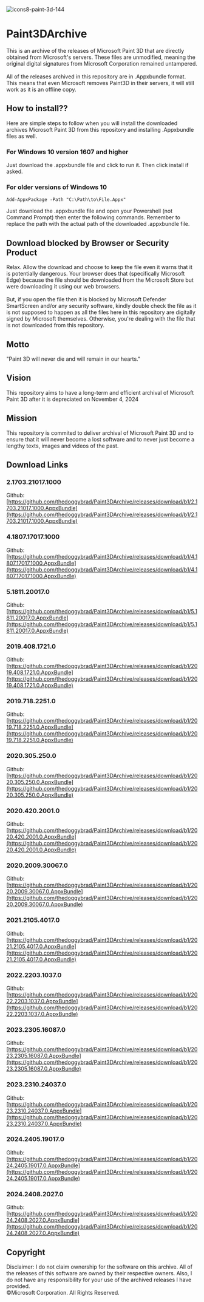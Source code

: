 ![icons8-paint-3d-144](https://github.com/user-attachments/assets/c84a0259-a6ca-4b4f-9f39-b7530382b478)

# Paint3DArchive
This is an archive of the releases of Microsoft Paint 3D that are directly obtained from Microsoft's servers. These files are unmodified, meaning the original digital signatures from Microsoft Corporation remained untampered.
<br><br>
All of the releases archived in this repository are in .Appxbundle format. This means that even Microsoft removes Paint3D in their servers, it will still work as it is an offline copy.

## How to install??
Here are simple steps to follow when you will install the downloaded archives Microsoft Paint 3D from this repository and installing .Appxbundle files as well.
### For Windows 10 version 1607 and higher
Just download the .appxbundle file and click to run it. Then click install if asked.

### For older versions of Windows 10
```
Add-AppxPackage -Path "C:\Path\to\File.Appx"
```
Just download the .appxbundle file and open your Powershell (not Command Prompt) then enter the following commands. Remember to replace the path with the actual path of the downloaded .appxbundle file.

## Download blocked by Browser or Security Product
Relax. Allow the download and choose to keep the file even it warns that it is potentially dangerous. Your browser does that (specifically Microsoft Edge) because the file should be downloaded from the Microsoft Store but were downloading it using our web browsers.<br><br>
But, if you open the file then it is blocked by Microsoft Defender SmartScreen and/or any security software, kindly double check the file as it is not supposed to happen as all the files here in this repository are digitally signed by Microsoft themselves. Otherwise, you're dealing with the file that is not downloaded from this repository.

## Motto
"Paint 3D will never die and will remain in our hearts."

## Vision
This repository aims to have a long-term and efficient archival of Microsoft Paint 3D after it is depreciated on November 4, 2024

## Mission
This repository is commited to deliver archival of Microsoft Paint 3D and to ensure that it will never become a lost software and to never just become a lengthy texts, images and videos of the past.

## Download Links
### 2.1703.21017.1000
Github: [https://github.com/thedoggybrad/Paint3DArchive/releases/download/b1/2.1703.21017.1000.AppxBundle](https://github.com/thedoggybrad/Paint3DArchive/releases/download/b1/2.1703.21017.1000.AppxBundle)

### 4.1807.17017.1000
Github: [https://github.com/thedoggybrad/Paint3DArchive/releases/download/b1/4.1807.17017.1000.AppxBundle](https://github.com/thedoggybrad/Paint3DArchive/releases/download/b1/4.1807.17017.1000.AppxBundle)

### 5.1811.20017.0
Github: [https://github.com/thedoggybrad/Paint3DArchive/releases/download/b1/5.1811.20017.0.AppxBundle](https://github.com/thedoggybrad/Paint3DArchive/releases/download/b1/5.1811.20017.0.AppxBundle)

### 2019.408.1721.0
Github: [https://github.com/thedoggybrad/Paint3DArchive/releases/download/b1/2019.408.1721.0.AppxBundle](https://github.com/thedoggybrad/Paint3DArchive/releases/download/b1/2019.408.1721.0.AppxBundle)

### 2019.718.2251.0
Github: [https://github.com/thedoggybrad/Paint3DArchive/releases/download/b1/2019.718.2251.0.AppxBundle](https://github.com/thedoggybrad/Paint3DArchive/releases/download/b1/2019.718.2251.0.AppxBundle)

### 2020.305.250.0
Github: [https://github.com/thedoggybrad/Paint3DArchive/releases/download/b1/2020.305.250.0.AppxBundle](https://github.com/thedoggybrad/Paint3DArchive/releases/download/b1/2020.305.250.0.AppxBundle)

### 2020.420.2001.0
Github: [https://github.com/thedoggybrad/Paint3DArchive/releases/download/b1/2020.420.2001.0.AppxBundle](https://github.com/thedoggybrad/Paint3DArchive/releases/download/b1/2020.420.2001.0.AppxBundle)

### 2020.2009.30067.0
Github: [https://github.com/thedoggybrad/Paint3DArchive/releases/download/b1/2020.2009.30067.0.AppxBundle](https://github.com/thedoggybrad/Paint3DArchive/releases/download/b1/2020.2009.30067.0.AppxBundle)

### 2021.2105.4017.0
Github: [https://github.com/thedoggybrad/Paint3DArchive/releases/download/b1/2021.2105.4017.0.AppxBundle](https://github.com/thedoggybrad/Paint3DArchive/releases/download/b1/2021.2105.4017.0.AppxBundle)

### 2022.2203.1037.0
Github: [https://github.com/thedoggybrad/Paint3DArchive/releases/download/b1/2022.2203.1037.0.AppxBundle](https://github.com/thedoggybrad/Paint3DArchive/releases/download/b1/2022.2203.1037.0.AppxBundle)

### 2023.2305.16087.0
Github: [https://github.com/thedoggybrad/Paint3DArchive/releases/download/b1/2023.2305.16087.0.AppxBundle](https://github.com/thedoggybrad/Paint3DArchive/releases/download/b1/2023.2305.16087.0.AppxBundle)

### 2023.2310.24037.0
Github: [https://github.com/thedoggybrad/Paint3DArchive/releases/download/b1/2023.2310.24037.0.AppxBundle](https://github.com/thedoggybrad/Paint3DArchive/releases/download/b1/2023.2310.24037.0.AppxBundle)

### 2024.2405.19017.0
Github: [https://github.com/thedoggybrad/Paint3DArchive/releases/download/b1/2024.2405.19017.0.AppxBundle](https://github.com/thedoggybrad/Paint3DArchive/releases/download/b1/2024.2405.19017.0.AppxBundle)

### 2024.2408.2027.0
Github: [https://github.com/thedoggybrad/Paint3DArchive/releases/download/b1/2024.2408.2027.0.AppxBundle](https://github.com/thedoggybrad/Paint3DArchive/releases/download/b1/2024.2408.2027.0.AppxBundle)


## Copyright
Disclaimer: I do not claim ownership for the software on this archive. All of the releases of this software are owned by their respective owners. Also, I do not have any responsibility for your use of the archived releases I have provided.<br>
©Microsoft Corporation. All Rights Reserved.
